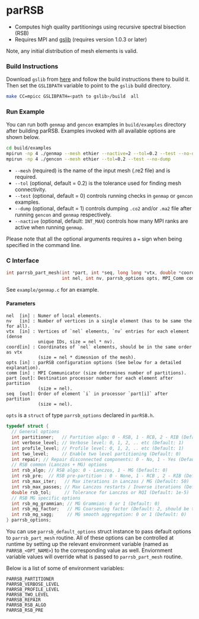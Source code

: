 # parRSB

* Computes high quality partitionings using recursive spectral bisection (RSB)
* Requires MPI and [gslib](https://github.com/gslib/gslib) (requires version
  1.0.3 or later)

Note, any initial distribution of mesh elements is valid.

### Build Instructions

Download `gslib` from [here](https://github.com/Nek5000/gslib) and follow the
build instructions there to build it. Then set the `GSLIBPATH` variable to point
to the `gslib` build directory.

```sh
make CC=mpicc GSLIBPATH=<path to gslib>/build  all
```

### Run Example

You can run both `genmap` and `gencon` examples in `build/examples` directory
after building parRSB. Examples invoked with all available options are shown
below.

```sh
cd build/examples
mpirun -np 4 ./genmap --mesh ethier --nactive=2 --tol=0.2 --test --no-dump
mpirun -np 4 ./gencon --mesh ethier --tol=0.2 --test --no-dump
```

- `--mesh` (required) is the name of the input mesh (.re2 file) and is required.
- `--tol` (optional, default = 0.2) is the tolerance used for finding mesh
  connectivity.
- `--test` (optional, default = 0) controls running checks in `genmap` or
  `gencon` examples.
- `--dump` (optional, default = 1) controls dumping `.co2` and/or `.ma2` file
  after running `gencon` and `genmap` respectively.
- `--nactive` (optional, default: `INT_MAX`) controls how many MPI ranks are
  active when running `genmap`.

Please note that all the optional arguments requires a `=` sign when being
specified in the command line.

### C Interface

```C
int parrsb_part_mesh(int *part, int *seq, long long *vtx, double *coord,
                     int nel, int nv, parrsb_options opts, MPI_Comm comm)
```

See `example/genmap.c` for an example.

#### Parameters

```text
nel  [in] : Numer of local elements.
nv   [in] : Number of vertices in a single element (has to be same the for all).
vtx  [in] : Vertices of `nel` elements, `nv` entries for each element (dense
            unique IDs, size = nel * nv).
coord[in] : Coordinates of `nel` elements, should be in the same order as vtx
            (size = nel * dimesnion of the mesh).
opts [in] : parRSB configuration options (See below for a detailed explanation).
comm [in] : MPI Communicator (size determines number of partitions).
part [out]: Destination processor number for each element after partition
            (size = nel).
seq  [out]: Order of element `i` in processor `part[i]` after partition
            (size = nel).
```

`opts` is a `struct` of type `parrsb_options` declared in `parRSB.h`.

```C
typedef struct {
  // General options
  int partitioner;   // Partition algo: 0 - RSB, 1 - RCB, 2 - RIB (Default: 0)
  int verbose_level; // Verbose level: 0, 1, 2, .. etc (Default: 1)
  int profile_level; // Profile level: 0, 1, 2, .. etc (Default: 1)
  int two_level;     // Enable two level partitioning (Default: 0)
  int repair; // Repair disconnected components: 0 - No, 1 - Yes (Default: 0)
  // RSB common (Lanczos + MG) options
  int rsb_algo; // RSB algo: 0 - Lanczos, 1 - MG (Default: 0)
  int rsb_pre;  // RSB pre-partition : 0 - None, 1 - RCB , 2 - RIB (Default: 1)
  int rsb_max_iter;   // Max iterations in Lanczos / MG (Default: 50)
  int rsb_max_passes; // Max Lanczos restarts / Inverse iterations (Default: 50)
  double rsb_tol;     // Tolerance for Lanczos or RQI (Default: 1e-5)
  // RSB MG specific options
  int rsb_mg_grammian; // MG Grammian: 0 or 1 (Default: 0)
  int rsb_mg_factor;   // MG Coarsening factor (Default: 2, should be > 1)
  int rsb_mg_sagg;     // MG smooth aggregation: 0 or 1 (Default: 0)
} parrsb_options;
```

You can use `parrsb_default_options` struct instance to pass default options
to `parrsb_part_mesh` routine. All of these options can be controlled at runtime
by setting up the relevant environment variable (named as `PARRSB_<OPT_NAME>`)
to the corresponding value as well. Enviornment variable values will override
what is passed to `parrsb_part_mesh` routine.

Below is a list of some of environment variables:

```
PARRSB_PARTITIONER
PARRSB_VERBOSE_LEVEL
PARRSB_PROFILE_LEVEL
PARRSB_TWO_LEVEL
PARRSB_REPAIR
PARRSB_RSB_ALGO
PARRSB_RSB_PRE
```
